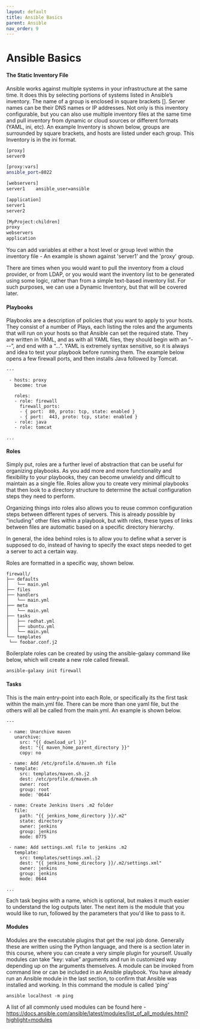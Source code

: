 ```yaml
---
layout: default
title: Ansible Basics
parent: Ansible
nav_order: 9
---
```


# Ansible Basics

#### The Static Inventory File
Ansible works against multiple systems in your infrastructure at the same time. It does this by selecting portions of systems listed in Ansible’s inventory. The name of a group is enclosed in square brackets []. Server names can be their DNS names or IP addresses.  Not only is this inventory configurable, but you can also use multiple inventory files at the same time and pull inventory from dynamic or cloud sources or different formats (YAML, ini, etc).  An example Inventory is shown below, groups are surrounded by square brackets, and hosts are listed under each group.  This Inventory is in the ini format.

```bash
[proxy]
server0

[proxy:vars]
ansible_port=8022

[webservers]
server1    ansible_user=ansible

[application]
server1
server2

[MyProject:children]
proxy
webservers
application
```

You can add variables at either a host level or group level within the inventory file - An example is shown against 'server1' and the 'proxy' group.

There are times when you would want to pull the inventory from a cloud provider, or from LDAP, or you would want the inventory list to be generated using some logic, rather than from a simple text-based inventory list. For such purposes, we can use a Dynamic Inventory, but that will be covered later.


#### Playbooks
Playbooks are a description of policies that you want to apply to your hosts.  They consist of a number of Plays, each listing the roles and the arguments that will run on your hosts so that Ansible can set the required state. They are written in YAML, and as with all YAML files, they should begin with an “---”, and end with a “...”.  YAML is extremely syntax sensitive, so it is always and idea to test your playbook before running them.  The example below opens a few firewall ports, and then installs Java followed by Tomcat.

```
---

 - hosts: proxy
   become: true

   roles:
   - role: firewall
     firewall_ports:
     - { port:  80, proto: tcp, state: enabled }
     - { port:  443, proto: tcp, state: enabled }
   - role: java
   - role: tomcat

...
```


#### Roles
Simply put, roles are a further level of abstraction that can be useful for organizing  playbooks. As you add more and more functionality and flexibility to your playbooks, they  can become unwieldy and difficult to maintain as a single file. Roles allow you to create very minimal playbooks that then look to a directory structure to determine the actual
configuration steps they need to perform.

Organizing things into roles also allows you to reuse common configuration steps between different types of servers. This is already possible by "including" other files within a playbook, but with roles, these types of links between files are automatic based on a specific directory hierarchy.

In general, the idea behind roles is to allow you to define what a server is supposed to do, instead of having to specify the exact steps needed to get a server to act a certain way.

Roles are formatted in a specific way, shown below.

```
firewall/
├── defaults
│   └── main.yml
├── files
├── handlers
│   └── main.yml
├── meta
│   └── main.yml
├── tasks
│   ├── redhat.yml
│   ├── ubuntu.yml
│   └── main.yml
└── templates
 └── foobar.conf.j2
 ```

Boilerplate roles can be created by using the ansible-galaxy command like below, which will create a new role called firewall.

```
ansible-galaxy init firewall
```


#### Tasks
This is the main entry-point into each Role, or specifically its
the first task within the main.yml file.  There can be more than one
yaml file, but the others will all be called from the main.yml.  An
example is shown below.

```
---

 - name: Unarchive maven
   unarchive:
     src: "{{ download_url }}"
     dest: "{{ maven_home_parent_directory }}"
     copy: no

 - name: Add /etc/profile.d/maven.sh file
   template:
     src: templates/maven.sh.j2
     dest: /etc/profile.d/maven.sh
     owner: root
     group: root
     mode: '0644'

 - name: Create Jenkins Users .m2 folder
   file:
     path: "{{ jenkins_home_directory }}/.m2"
     state: directory
     owner: jenkins
     group: jenkins
     mode: 0775

 - name: Add settings.xml file to jenkins .m2
   template:
     src: templates/settings.xml.j2
     dest: "{{ jenkins_home_directory }}/.m2/settings.xml"
     owner: jenkins
     group: jenkins
     mode: 0644

...
```

Each task begins with a name, which is optional, but makes it much easier to  understand the log outputs later.  The next item is the module that you would  like to run, followed by the parameters that you'd like to pass to it.


#### Modules
Modules are the executable plugins that get the real job done. Generally these are written using the Python language, and there is a section later in this course, where you can create a very simple plugin for yourself.  Usually modules can take “key: value” arguments and run in customized way depending up on the arguments themselves. A module can be invoked from command line or can be included in an Ansible playbook. You have already run an Ansible module in the last section, to confirm that Ansible was installed and working.  In this command the module is called 'ping'

```
ansible localhost -m ping
```

A list of all commonly used modules can be found here -
https://docs.ansible.com/ansible/latest/modules/list_of_all_modules.html?highlight=modules
